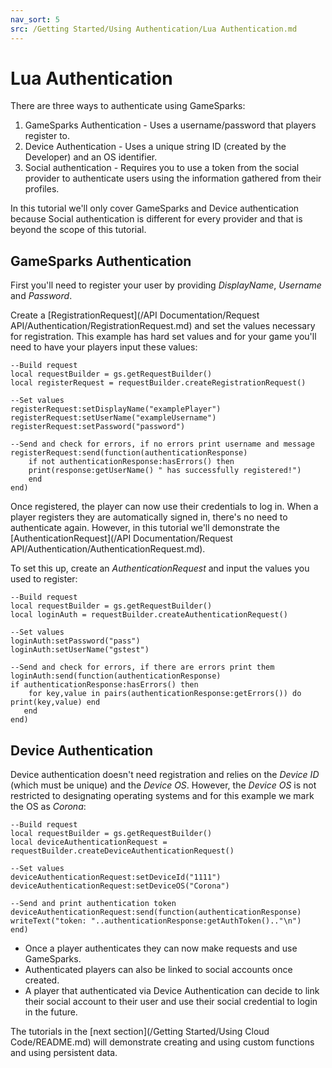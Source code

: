 ```yaml
---
nav_sort: 5
src: /Getting Started/Using Authentication/Lua Authentication.md
---
```


# Lua Authentication

There are three ways to authenticate using GameSparks:

1. GameSparks Authentication - Uses a username/password that players register to.
2. Device Authentication - Uses a unique string ID (created by the Developer) and an OS identifier.
3. Social authentication - Requires you to use a token from the social provider to authenticate users using the information gathered from their profiles.

In this tutorial we'll only cover GameSparks and Device authentication because Social authentication is different for every provider and that is beyond the scope of this tutorial.

## GameSparks Authentication

First you'll need to register your user by providing *DisplayName*, *Username* and *Password*.

Create a [RegistrationRequest](/API Documentation/Request API/Authentication/RegistrationRequest.md) and set the values necessary for registration. This example has hard set values and for your game you'll need to have your players input these values:

```
--Build request
local requestBuilder = gs.getRequestBuilder()
local registerRequest = requestBuilder.createRegistrationRequest()

--Set values
registerRequest:setDisplayName("examplePlayer")
registerRequest:setUserName("exampleUsername")
registerRequest:setPassword("password")

--Send and check for errors, if no errors print username and message
registerRequest:send(function(authenticationResponse)
    if not authenticationResponse:hasErrors() then
    print(response:getUserName() " has successfully registered!")
    end
end)

```

Once registered, the player can now use their credentials to log in. When a player registers they are automatically signed in, there's no need to authenticate again. However, in this tutorial we'll demonstrate the [AuthenticationRequest](/API Documentation/Request API/Authentication/AuthenticationRequest.md).

To set this up, create an *AuthenticationRequest* and input the values you used to register:

```
--Build request
local requestBuilder = gs.getRequestBuilder()
local loginAuth = requestBuilder.createAuthenticationRequest()

--Set values    
loginAuth:setPassword("pass")
loginAuth:setUserName("gstest")

--Send and check for errors, if there are errors print them
loginAuth:send(function(authenticationResponse)
if authenticationResponse:hasErrors() then
   	for key,value in pairs(authenticationResponse:getErrors()) do print(key,value) end
   end
end)

```

## Device Authentication

Device authentication doesn't need registration and relies on the *Device ID* (which must be unique) and the *Device OS*. However, the *Device OS* is not restricted to designating operating systems and for this example we mark the OS as *Corona*:

```
--Build request
local requestBuilder = gs.getRequestBuilder()
local deviceAuthenticationRequest = requestBuilder.createDeviceAuthenticationRequest()

--Set values
deviceAuthenticationRequest:setDeviceId("1111")
deviceAuthenticationRequest:setDeviceOS("Corona")

--Send and print authentication token
deviceAuthenticationRequest:send(function(authenticationResponse)
writeText("token: "..authenticationResponse:getAuthToken().."\n")
end)
```

* Once a player authenticates they can now make requests and use GameSparks.
* Authenticated players can also be linked to social accounts once created.
* A player that authenticated via Device Authentication can decide to link their social account to their user and use their social credential to login in the future.

The tutorials in the [next section](/Getting Started/Using Cloud Code/README.md) will demonstrate creating and using custom functions and using persistent data.
